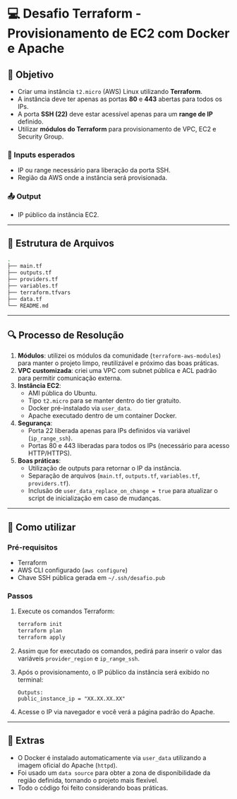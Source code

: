 # 💻 Desafio Terraform - Provisionamento de EC2 com Docker e Apache

## 🎯 Objetivo

- Criar uma instância `t2.micro` (AWS) Linux utilizando **Terraform**.
- A instância deve ter apenas as portas **80** e **443** abertas para todos os IPs.
- A porta **SSH (22)** deve estar acessível apenas para um **range de IP** definido.
- Utilizar **módulos do Terraform** para provisionamento de VPC, EC2 e Security Group.

### 🔁 Inputs esperados

- IP ou range necessário para liberação da porta SSH.
- Região da AWS onde a instância será provisionada.

### 📤 Output

- IP público da instância EC2.

---

## 📁 Estrutura de Arquivos

```bash
.
├── main.tf
├── outputs.tf
├── providers.tf
├── variables.tf
├── terraform.tfvars
├── data.tf
└── README.md
```

---

## 🔍 Processo de Resolução

1. **Módulos**: utilizei os módulos da comunidade (`terraform-aws-modules`) para manter o projeto limpo, reutilizável e próximo das boas práticas.
2. **VPC customizada**: criei uma VPC com subnet pública e ACL padrão para permitir comunicação externa.
3. **Instância EC2**:
   - AMI pública do Ubuntu.
   - Tipo `t2.micro` para se manter dentro do tier gratuito.
   - Docker pré-instalado via `user_data`.
   - Apache executado dentro de um container Docker.
4. **Segurança**:
   - Porta 22 liberada apenas para IPs definidos via variável (`ip_range_ssh`).
   - Portas 80 e 443 liberadas para todos os IPs (necessário para acesso HTTP/HTTPS).
5. **Boas práticas**:
   - Utilização de outputs para retornar o IP da instância.
   - Separação de arquivos (`main.tf`, `outputs.tf`, `variables.tf`, `providers.tf`).
   - Inclusão de `user_data_replace_on_change = true` para atualizar o script de inicialização em caso de mudanças.

---

## 🚀 Como utilizar

### Pré-requisitos

- Terraform
- AWS CLI configurado (`aws configure`)
- Chave SSH pública gerada em `~/.ssh/desafio.pub`

### Passos

1. Execute os comandos Terraform:

   ```bash
   terraform init
   terraform plan
   terraform apply
   ```

2. Assim que for executado os comandos, pedirá para inserir o valor das variáveis `provider_region` e `ip_range_ssh`.

3. Após o provisionamento, o IP público da instância será exibido no terminal:

   ```
   Outputs:
   public_instance_ip = "XX.XX.XX.XX"
   ```

5. Acesse o IP via navegador e você verá a página padrão do Apache.

---

## 📌 Extras

- O Docker é instalado automaticamente via `user_data` utilizando a imagem oficial do Apache (`httpd`).
- Foi usado um `data source` para obter a zona de disponibilidade da região definida, tornando o projeto mais flexível.
- Todo o código foi feito considerando boas práticas.


